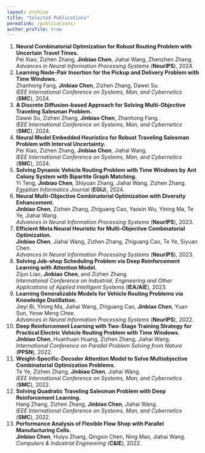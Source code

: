 ```yaml
---
layout: archive
title: "Selected Publications"
permalink: /publications/
author_profile: true
---
```


1. **Neural Combinatorial Optimization for Robust Routing Problem with Uncertain Travel Times.** <br> Pei Xiao, Zizhen Zhang, **Jinbiao Chen**, Jiahai Wang, Zhenzhen Zhang. <br> *Advances in Neural Information Processing Systems* (**NeurIPS**), 2024.
2. **Learning Node-Pair Insertion for the Pickup and Delivery Problem with Time Windows.** <br> Zhanhong Fang, **Jinbiao Chen**, Zizhen Zhang, Dawei Su. <br> *IEEE International Conference on Systems, Man, and Cybernetics* (**SMC**), 2024.
3. **A Discrete Diffusion-based Approach for Solving Multi-Objective Traveling Salesman Problem.** <br> Dawei Su, Zizhen Zhang, **Jinbiao Chen**, Zhanhong Fang. <br> *IEEE International Conference on Systems, Man, and Cybernetics* (**SMC**), 2024.
4. **Neural Model Embedded Heuristics for Robust Traveling Salesman Problem with Interval Uncertainty.** <br> Pei Xiao, Zizhen Zhang, **Jinbiao Chen**, Jiahai Wang. <br> *IEEE International Conference on Systems, Man, and Cybernetics* (**SMC**), 2024.
5. **Solving Dynamic Vehicle Routing Problem with Time Windows by Ant Colony System with Bipartite Graph Matching.** <br> Yi Teng, **Jinbiao Chen**, Shiyuan Zhang, Jiahai Wang, Zizhen Zhang. <br> *Egyptian Informatics Journal* (**EGIJ**), 2024.
6. **Neural Multi-Objective Combinatorial Optimization with Diversity Enhancement.** <br> **Jinbiao Chen**, Zizhen Zhang, Zhiguang Cao, Yaoxin Wu, Yining Ma, Te Ye, Jiahai Wang. <br> *Advances in Neural Information Processing Systems* (**NeurIPS**), 2023.
7. **Efficient Meta Neural Heuristic for Multi-Objective Combinatorial Optimization.** <br> **Jinbiao Chen**, Jiahai Wang, Zizhen Zhang, Zhiguang Cao, Te Ye, Siyuan Chen. <br> *Advances in Neural Information Processing Systems* (**NeurIPS**), 2023.
8. **Solving Job-shop Scheduling Problem via Deep Reinforcement Learning with Attention Model.** <br> Zijun Liao, **Jinbiao Chen**, and Zizhen Zhang. <br> *International Conference on Industrial, Engineering and Other Applications of Applied Intelligent Systems* (**IEA/AIE**), 2023.
9. **Learning Generalizable Models for Vehicle Routing Problems via Knowledge Distillation.** <br> Jieyi Bi, Yining Ma, Jiahai Wang, Zhiguang Cao, **Jinbiao Chen**, Yuan Sun, Yeow Meng Chee. <br> *Advances in Neural Information Processing Systems* (**NeurIPS**), 2022.
10. **Deep Reinforcement Learning with Two-Stage Training Strategy for Practical Electric Vehicle Routing Problem with Time Windows.** <br> **Jinbiao Chen**, Huanhuan Huang, Zizhen Zhang, Jiahai Wang. <br> *International Conference on Parallel Problem Solving from Nature* (**PPSN**), 2022.
11. **Weight-Specific-Decoder Attention Model to Solve Multiobjective Combinatorial Optimization Problems.** <br> Te Ye, Zizhen Zhang, **Jinbiao Chen**, Jiahai Wang. <br> *IEEE International Conference on Systems, Man, and Cybernetics* (**SMC**), 2022.
12. **Solving Quadratic Traveling Salesman Problem with Deep Reinforcement Learning.** <br> Hang Zhang, Zizhen Zhang, **Jinbiao Chen**, Jiahai Wang. <br> *IEEE International Conference on Systems, Man, and Cybernetics* (**SMC**), 2022.
13. **Performance Analysis of Flexible Flow Shop with Parallel Manufacturing Cells.** <br> **Jinbiao Chen**, Huiyu Zhang, Qingxin Chen, Ning Mao, Jiahai Wang. <br> *Computers & Industrial Engineering* (**C&IE**), 2022.
